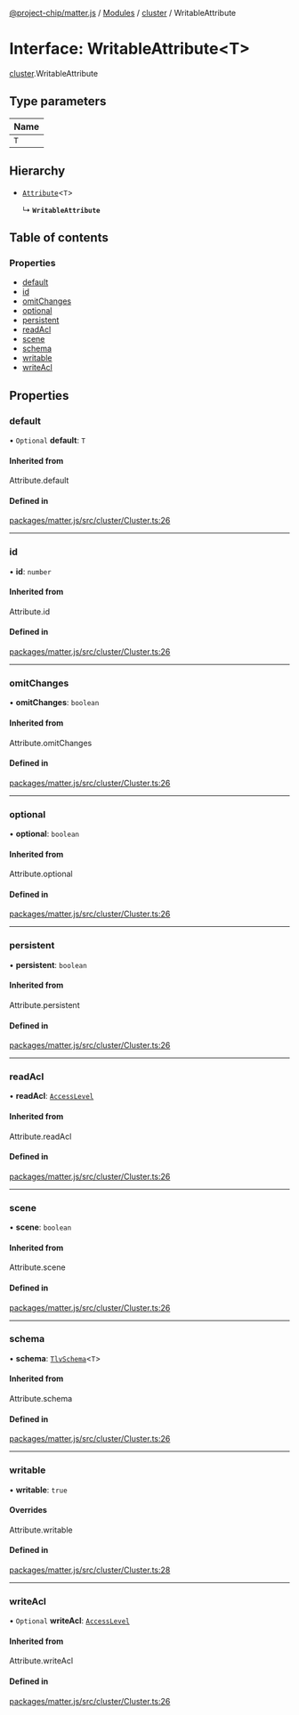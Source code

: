 [@project-chip/matter.js](../README.md) / [Modules](../modules.md) / [cluster](../modules/cluster.md) / WritableAttribute

# Interface: WritableAttribute<T\>

[cluster](../modules/cluster.md).WritableAttribute

## Type parameters

| Name |
| :------ |
| `T` |

## Hierarchy

- [`Attribute`](../modules/cluster.md#attribute)<`T`\>

  ↳ **`WritableAttribute`**

## Table of contents

### Properties

- [default](cluster.WritableAttribute.md#default)
- [id](cluster.WritableAttribute.md#id)
- [omitChanges](cluster.WritableAttribute.md#omitchanges)
- [optional](cluster.WritableAttribute.md#optional)
- [persistent](cluster.WritableAttribute.md#persistent)
- [readAcl](cluster.WritableAttribute.md#readacl)
- [scene](cluster.WritableAttribute.md#scene)
- [schema](cluster.WritableAttribute.md#schema)
- [writable](cluster.WritableAttribute.md#writable)
- [writeAcl](cluster.WritableAttribute.md#writeacl)

## Properties

### default

• `Optional` **default**: `T`

#### Inherited from

Attribute.default

#### Defined in

[packages/matter.js/src/cluster/Cluster.ts:26](https://github.com/project-chip/matter.js/blob/5bdbf8d/packages/matter.js/src/cluster/Cluster.ts#L26)

___

### id

• **id**: `number`

#### Inherited from

Attribute.id

#### Defined in

[packages/matter.js/src/cluster/Cluster.ts:26](https://github.com/project-chip/matter.js/blob/5bdbf8d/packages/matter.js/src/cluster/Cluster.ts#L26)

___

### omitChanges

• **omitChanges**: `boolean`

#### Inherited from

Attribute.omitChanges

#### Defined in

[packages/matter.js/src/cluster/Cluster.ts:26](https://github.com/project-chip/matter.js/blob/5bdbf8d/packages/matter.js/src/cluster/Cluster.ts#L26)

___

### optional

• **optional**: `boolean`

#### Inherited from

Attribute.optional

#### Defined in

[packages/matter.js/src/cluster/Cluster.ts:26](https://github.com/project-chip/matter.js/blob/5bdbf8d/packages/matter.js/src/cluster/Cluster.ts#L26)

___

### persistent

• **persistent**: `boolean`

#### Inherited from

Attribute.persistent

#### Defined in

[packages/matter.js/src/cluster/Cluster.ts:26](https://github.com/project-chip/matter.js/blob/5bdbf8d/packages/matter.js/src/cluster/Cluster.ts#L26)

___

### readAcl

• **readAcl**: [`AccessLevel`](../enums/cluster.AccessLevel.md)

#### Inherited from

Attribute.readAcl

#### Defined in

[packages/matter.js/src/cluster/Cluster.ts:26](https://github.com/project-chip/matter.js/blob/5bdbf8d/packages/matter.js/src/cluster/Cluster.ts#L26)

___

### scene

• **scene**: `boolean`

#### Inherited from

Attribute.scene

#### Defined in

[packages/matter.js/src/cluster/Cluster.ts:26](https://github.com/project-chip/matter.js/blob/5bdbf8d/packages/matter.js/src/cluster/Cluster.ts#L26)

___

### schema

• **schema**: [`TlvSchema`](../classes/tlv.TlvSchema.md)<`T`\>

#### Inherited from

Attribute.schema

#### Defined in

[packages/matter.js/src/cluster/Cluster.ts:26](https://github.com/project-chip/matter.js/blob/5bdbf8d/packages/matter.js/src/cluster/Cluster.ts#L26)

___

### writable

• **writable**: ``true``

#### Overrides

Attribute.writable

#### Defined in

[packages/matter.js/src/cluster/Cluster.ts:28](https://github.com/project-chip/matter.js/blob/5bdbf8d/packages/matter.js/src/cluster/Cluster.ts#L28)

___

### writeAcl

• `Optional` **writeAcl**: [`AccessLevel`](../enums/cluster.AccessLevel.md)

#### Inherited from

Attribute.writeAcl

#### Defined in

[packages/matter.js/src/cluster/Cluster.ts:26](https://github.com/project-chip/matter.js/blob/5bdbf8d/packages/matter.js/src/cluster/Cluster.ts#L26)
